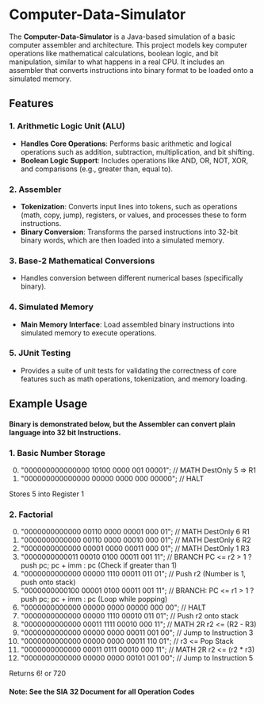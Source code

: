 # Computer-Data-Simulator

The **Computer-Data-Simulator** is a Java-based simulation of a basic computer assembler and architecture. This project models key computer operations like mathematical calculations, boolean logic, and bit manipulation, similar to what happens in a real CPU. It includes an assembler that converts instructions into binary format to be loaded onto a simulated memory.

## Features

### 1. Arithmetic Logic Unit (ALU)
- **Handles Core Operations**: Performs basic arithmetic and logical operations such as addition, subtraction, multiplication, and bit shifting.
- **Boolean Logic Support**: Includes operations like AND, OR, NOT, XOR, and comparisons (e.g., greater than, equal to).

### 2. Assembler
- **Tokenization**: Converts input lines into tokens, such as operations (math, copy, jump), registers, or values, and processes these to form instructions.
- **Binary Conversion**: Transforms the parsed instructions into 32-bit binary words, which are then loaded into a simulated memory.

### 3. Base-2 Mathematical Conversions
- Handles conversion between different numerical bases (specifically binary).

### 4. Simulated Memory
- **Main Memory Interface**: Load assembled binary instructions into simulated memory to execute operations.

### 5. JUnit Testing
- Provides a suite of unit tests for validating the correctness of core features such as math operations, tokenization, and memory loading.

## Example Usage
#### Binary is demonstrated below, but the Assembler can convert plain language into 32 bit Instructions.

### 1. Basic Number Storage

0) "000000000000000 10100 0000 001 00001"; // MATH DestOnly 5 => R1
1) "000000000000000 00000 0000 000 00000"; // HALT

Stores 5 into Register 1

### 2. Factorial

0) "0000000000000 00110 0000 00001 000 01"; // MATH DestOnly 6 R1
1) "0000000000000 00110 0000 00010 000 01"; // MATH DestOnly 6 R2 
2) "0000000000000 00001 0000 00011 000 01"; // MATH DestOnly 1 R3
3) "0000000000011 00010 0100 00011 001 11"; // BRANCH PC <= r2 > 1 ? push pc; pc + imm : pc (Check if greater than 1)
4) "0000000000000 00000 1110 00011 011 01"; // Push r2 (Number is 1, push onto stack)
5) "0000000000100 00001 0100 00011 001 11"; // BRANCH: PC <= r1 > 1 ? push pc; pc + imm : pc (Loop while popping)
6) "0000000000000 00000 0000 00000 000 00"; // HALT 
7) "0000000000000 00000 1110 00010 011 01"; // Push r2 onto stack
8) "0000000000000 00011 1111 00010 000 11"; // MATH 2R r2 <= (R2 - R3)
9) "0000000000000 00000 0000 00011 001 00"; // Jump to Instruction 3
10) "0000000000000 00000 0000 00011 110 01"; // r3 <= Pop Stack
11) "0000000000000 00011 0111 00010 000 11"; // MATH 2R r2 <= (r2 * r3)
12) "0000000000000 00000 0000 00101 001 00"; // Jump to Instruction 5
		      
Returns 6! or 720

#### Note: See the SIA 32 Document for all Operation Codes
